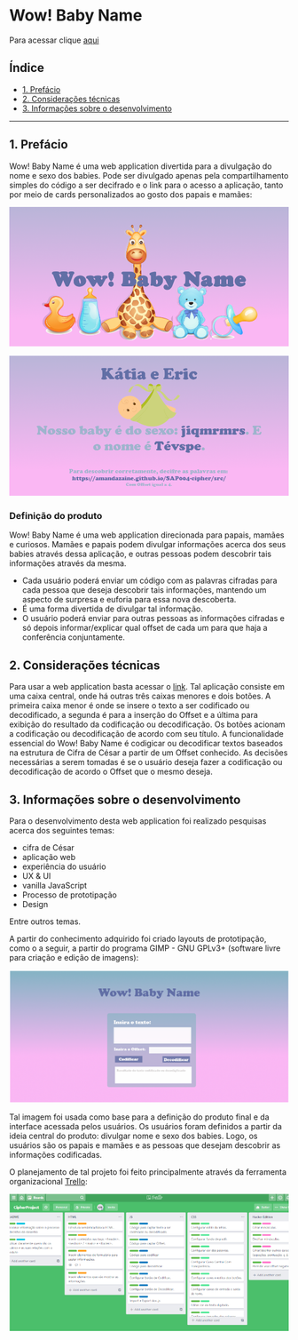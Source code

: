 # Wow! Baby Name

Para acessar clique [aqui](https://amandazaine.github.io/SAP004-cipher/src/)

## Índice

* [1. Prefácio](#1-prefácio)
* [2. Considerações técnicas](#2-considerações-técnicas)
* [3. Informações sobre o desenvolvimento](#3-informações-sobre-o-desenvolvimento)

***

## 1. Prefácio

Wow! Baby Name é uma web application divertida para a divulgação do nome e sexo dos babies. Pode ser divulgado apenas pela compartilhamento simples do código a ser decifrado e o link para o acesso a aplicação, tanto por meio de cards personalizados ao gosto dos papais e mamães: 

![card-front](https://github.com/AmandaZaine/SAP004-cipher/blob/master/src/cardFront.png)

![card-back](https://github.com/AmandaZaine/SAP004-cipher/blob/master/src/cardBack.png)

### Definição do produto

Wow! Baby Name é uma web application direcionada para papais, mamães e curiosos. Mamães e papais podem divulgar informações acerca dos seus babies através dessa aplicação, e outras pessoas podem descobrir tais informações através da mesma.

* Cada usuário poderá enviar um código com as palavras cifradas para cada pessoa que deseja descobrir tais informações, mantendo um aspecto de surpresa e euforia para essa nova descoberta.
* É uma forma divertida de divulgar tal informação.
* O usuário poderá enviar para outras pessoas as informações cifradas e só depois informar/explicar qual offset de cada um para que haja a conferência conjuntamente.

## 2. Considerações técnicas

Para usar a web application basta acessar o [link](https://amandazaine.github.io/SAP004-cipher/src/). Tal aplicação consiste em uma caixa central, onde há outras três caixas menores e dois botões. A primeira caixa menor é onde se insere o texto a ser codificado ou decodificado, a segunda é para a inserção do Offset e a última para exibição do resultado da codificação ou decodificação. Os botões acionam a codificação ou decodificação de acordo com seu título.
A funcionalidade essencial do Wow! Baby Name é codigicar ou decodificar textos baseados na estrutura de Cifra de César a partir de um Offset conhecido. As decisões necessárias a serem tomadas é se o usuário deseja fazer a codificação ou decodificação de acordo o Offset que o mesmo deseja.


## 3. Informações sobre o desenvolvimento

Para o desenvolvimento desta web application foi realizado pesquisas acerca dos seguintes temas:

* cifra de César
* aplicação web
* experiência do usuário
* UX & UI
* vanilla JavaScript
* Processo de prototipação
* Design 

Entre outros temas.

A partir do conhecimento adquirido foi criado layouts de prototipação, como o a seguir, a partir do programa GIMP - GNU GPLv3+ (software livre para criação e edição de imagens):

![prototype](https://github.com/AmandaZaine/SAP004-cipher/blob/master/src/visualPlanning2.png)

Tal imagem foi usada como base para a definição do produto final e da interface acessada pelos usuários.
Os usuários foram definidos a partir da ideia central do produto: divulgar nome e sexo dos babies. Logo, os usuários são os papais e mamães e as pessoas que desejam descobrir as informações codificadas.

O planejamento de tal projeto foi feito principalmente através da ferramenta organizacional [Trello](https://trello.com/):

![trello](https://github.com/AmandaZaine/SAP004-cipher/blob/master/src/trelloImage.png)